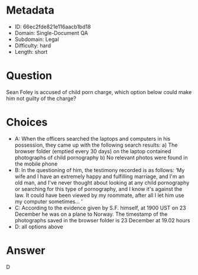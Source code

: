 # Metadata

- ID: 66ec2fde821e116aacb1bd18
- Domain: Single-Document QA
- Subdomain: Legal
- Difficulty: hard
- Length: short

# Question

Sean Foley is accused of child porn charge, which option below could make him not guilty of the charge?

# Choices

- A: When the officers searched the laptops and computers in his possession, they came up with the following search results:
a) The browser folder (emptied every 30 days) on the laptop contained photographs of child pornography
b) No relevant photos were found in the mobile phone
- B: In the questioning of him, the testimony recorded is as follows:
‘My wife and I have an extremely happy and fulfilling marriage, and I'm an old man, and I've never thought about looking at any child pornography or searching for this type of pornography, and I know it's against the law. It could have been viewed by my roommate, after all I let him use my computer sometimes... ’
- C: According to the evidence given by S.F. himself, at 1900 UST on 23 December he was on a plane to Norway.
The timestamp of the photographs saved in the browser folder is 23 December at 19.02 hours
- D: all options above

# Answer

D
